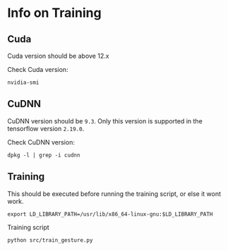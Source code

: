 # Info on Training

## Cuda 

Cuda version should be above 12.x

Check Cuda version:

```shell
nvidia-smi
```

## CuDNN

CuDNN version should be `9.3`. Only this version is supported in the tensorflow version `2.19.0`. 

Check CuDNN version:

```shell
dpkg -l | grep -i cudnn
```

## Training

This should be executed before running the training script, or else it wont work.

```shell
export LD_LIBRARY_PATH=/usr/lib/x86_64-linux-gnu:$LD_LIBRARY_PATH
```

Training script

```shell
python src/train_gesture.py
```